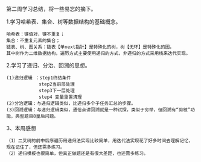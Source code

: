 第二周学习总结，将一些易忘的摘下。

1.学习哈希表、集合、树等数据结构的基础概念。
  
    哈希表：键值对，键不重复；
    集合：不重复元素的集合；
    链表、树、图关系：链表【单next指针】是特殊化的树，树【无环】是特殊化的图。
    其中树作为二维数据结构，遍历方式主要使用递归的方式，非递归的方式采用栈来迭代实现。
2.学习了递归、分治、回溯的思想。

    (1)递归逻辑 ：step1终结条件
                step2当前层处理
                step3下一层处理
                step4 变量重置清理
    (2)分治逻辑：与递归逻辑类似，比递归多个子任务汇总的步骤。
    (3)回溯逻辑：与递归逻辑类似，通俗点讲回溯就是一种试探，类似于穷举，但回溯有“剪枝”功能，典型题目8皇后问题。
3、本周感想
   
    （1）二叉树的前中后序遍历用递归法实现比较简单，用迭代法实现花了好多时间去理解记忆，现在记住了，但还需多练习。
    （2）递归模板也很简单，但真正做题还是有很大差距，也还需多练习。

  

